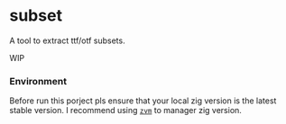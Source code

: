 # subset

A tool to extract ttf/otf subsets.

WIP


### Environment

Before run this porject pls ensure that your local zig version is the latest stable version. I recommend using [`zvm`](https://github.com/tristanisham/zvm) to manager zig version.
